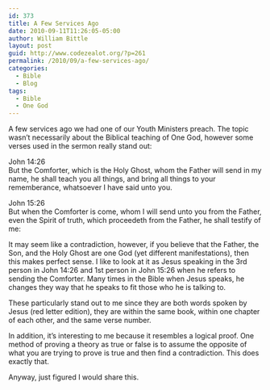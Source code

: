 ```yaml
---
id: 373
title: A Few Services Ago
date: 2010-09-11T11:26:05-05:00
author: William Bittle
layout: post
guid: http://www.codezealot.org/?p=261
permalink: /2010/09/a-few-services-ago/
categories:
  - Bible
  - Blog
tags:
  - Bible
  - One God
---
```

A few services ago we had one of our Youth Ministers preach. The topic wasn&#8217;t necessarily about the Biblical teaching of One God, however some verses used in the sermon really stand out:

John 14:26  
But the Comforter, which is the Holy Ghost, whom the Father will send in my name, he shall teach you all things, and bring all things to your rememberance, whatsoever I have said unto you.

John 15:26  
But when the Comforter is come, whom I will send unto you from the Father, even the Spirit of truth, which proceedeth from the Father, he shall testify of me:

It may seem like a contradiction, however, if you believe that the Father, the Son, and the Holy Ghost are one God (yet different manifestations), then this makes perfect sense. I like to look at it as Jesus speaking in the 3rd person in John 14:26 and 1st person in John 15:26 when he refers to sending the Comforter. Many times in the Bible when Jesus speaks, he changes they way that he speaks to fit those who he is talking to.

These particularly stand out to me since they are both words spoken by Jesus (red letter edition), they are within the same book, within one chapter of each other, and the same verse number.

In addition, it&#8217;s interesting to me because it resembles a logical proof. One method of proving a theory as true or false is to assume the opposite of what you are trying to prove is true and then find a contradiction. This does exactly that.

Anyway, just figured I would share this.